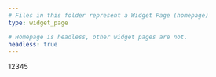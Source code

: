 ```yaml
---
# Files in this folder represent a Widget Page (homepage)
type: widget_page

# Homepage is headless, other widget pages are not.
headless: true
---
```


12345


